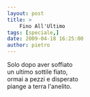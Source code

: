 ```yaml
---
layout: post
title: >
    Fino All'Ultimo
tags: [speciale,]
date: 2009-04-18 16:25:00
author: pietro
---
```

Solo dopo aver soffiato<br/>un ultimo sottile fiato,<br/>ormai a pezzi e disperato<br/>piange a terra l'anelito.
